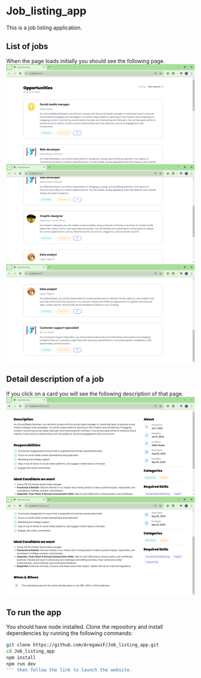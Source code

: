 # Job_listing_app
This is a job listing application.

## List of jobs
When the page loads initially you should see the following page.
![Todo List App Screenshot](./screenshots/1.png)
![Todo List App Screenshot](./screenshots/2.png)
![Todo List App Screenshot](./screenshots/3.png)

## Detail description of a job
If you click on a card you will see the following description of that page.
![Todo List App Screenshot](./screenshots/detail1.png)
![Todo List App Screenshot](./screenshots/detail2.png)

## To run the app
You should have node installed.
Clone the repository and install dependencies by running the following commands:
```bash
git clone https://github.com/AregawiF/Job_listing_app.git
cd Job_listing_app
npm install
npm run dev
''' then follow the link to launch the website.
